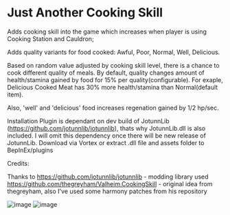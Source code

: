 # Just Another Cooking Skill

Adds cooking skill into the game which increases when player is using Cooking Station and Cauldron;

Adds quality variants for food cooked: Awful, Poor, Normal, Well, Delicious.

Based on random value adjusted by cooking skill level, there is a chance to cook different quality of meals. By default, quality changes amount of health/stamina gained by food for 15% per quality(configurable). For exaple, Delicious Cooked Meat has 30% more health/stamina than Normal(default item).

Also, 'well' and 'delicious' food increases regenation gained by 1/2 hp/sec.

Installation
Plugin is dependant on dev build of JotunnLib (https://github.com/jotunnlib/jotunnlib), thats why JotunnLib.dll is also included. I will omit this dependency once there will be new release of JotunnLib.
Download via Vortex or extract .dll file and assets folder to BepInEx/plugins 

Credits:

Thanks to 
https://github.com/jotunnlib/jotunnlib - modding library used
https://github.com/thegreyham/Valheim.CookingSkill - original idea from thegreyham, also I've used some harmony patches from his repository 


![image](https://user-images.githubusercontent.com/30721331/113504060-5d413e80-953e-11eb-9135-c22fecf920ea.png)
![image](https://user-images.githubusercontent.com/30721331/113504079-6d591e00-953e-11eb-84e5-f58061edab62.png)
